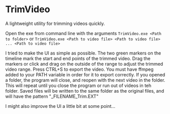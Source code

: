 # TrimVideo

A lightweight utility for trimming videos quickly.

Open the exe from command line with the arguments `TrimVideo.exe <Path to folder>` or `TrimVideo.exe <Path to video file> <Path to video file> ... <Path to video file>`

I tried to make the UI as simple as possible. The two green markers on the timeline mark the start and end points of the trimmed video. Drag the markers or click and drag on the outside of the range to adjust the trimmed video range.
Press CTRL+S to export the video. You must have ffmpeg added to your PATH variable in order for it to export correctly. 
If you opened a folder, the program will close, and reopen with the next video in the folder. This will repeat until you close the program or run out of videos in teh folder. 
Saved files will be written to the same folder as the original files, and will have the pattern "_FILENAME_Trim.EXT"

 I might also improve the UI a little bit at some point...
